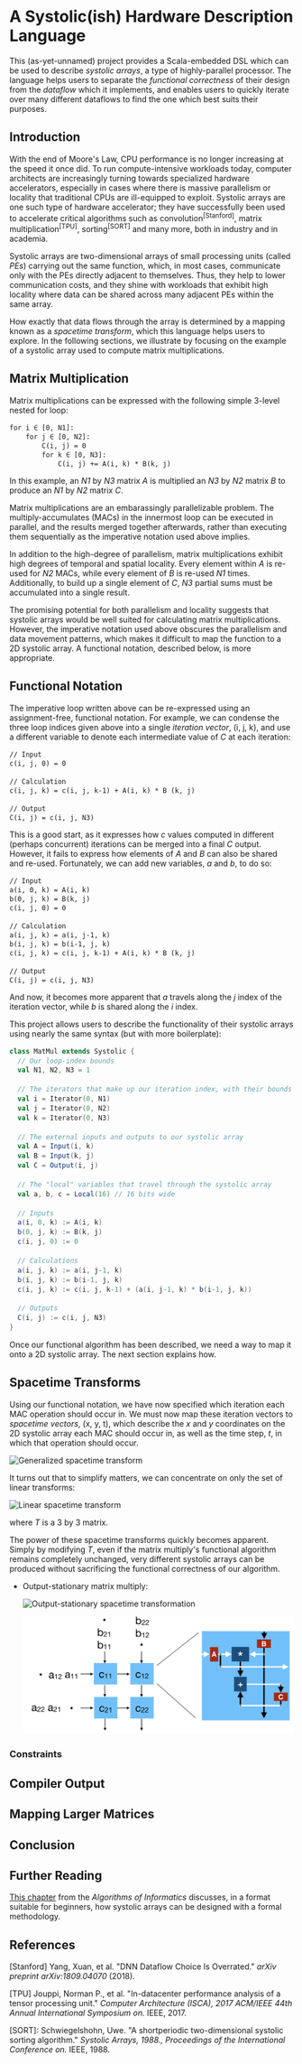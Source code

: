 A Systolic(ish) Hardware Description Language
===============

This (as-yet-unnamed) project provides a Scala-embedded DSL which can be used to describe _systolic arrays_, a type of highly-parallel processor. The language helps users to separate the _functional correctness_ of their design from the _dataflow_ which it implements, and enables users to quickly iterate over many different dataflows to find the one which best suits their purposes.

## Introduction
With the end of Moore's Law, CPU performance is no longer increasing at the speed it once did. To run compute-intensive workloads today, computer architects are increasingly turning towards specialized hardware accelerators, especially in cases where there is massive parallelism or locality that traditional CPUs are ill-equipped to exploit. Systolic arrays are one such type of hardware accelerator; they have successfully been used to accelerate critical algorithms such as convolution<sup>[Stanford]</sup>, matrix multiplication<sup>[TPU]</sup>, sorting<sup>[SORT]</sup> and many more, both in industry and in academia.

Systolic arrays are two-dimensional arrays of small processing units (called _PEs_) carrying out the same function, which, in most cases, communicate only with the PEs directly adjacent to themselves. Thus, they help to lower communication costs, and they shine with workloads that exhibit high locality where data can be shared across many adjacent PEs within the same array.

How exactly that data flows through the array is determined by a mapping known as a _spacetime transform_, which this language helps users to explore. In the following sections, we illustrate by focusing on the example of a systolic array used to compute matrix multiplications.

## Matrix Multiplication
Matrix multiplications can be expressed with the following simple 3-level nested for loop:
```
for i ∈ [0, N1]:
    for j ∈ [0, N2]:
        C(i, j) = 0
        for k ∈ [0, N3]:
            C(i, j) += A(i, k) * B(k, j)
```
In this example, an _N1_ by _N3_ matrix _A_ is multiplied an _N3_ by _N2_ matrix _B_ to produce an _N1_ by _N2_ matrix _C_.

Matrix multiplications are an embarassingly parallelizable problem. The multiply-accumulates (MACs) in the innermost loop can be executed in parallel, and the results merged together afterwards, rather than executing them sequentially as the imperative notation used above implies.

In addition to the high-degree of parallelism, matrix multiplications exhibit high degrees of temporal and spatial locality. Every element within _A_ is re-used for _N2_ MACs, while every element of _B_ is re-used _N1_ times. Additionally, to build up a single element of _C_, _N3_ partial sums must be accumulated into a single result.

The promising potential for both parallelism and locality suggests that systolic arrays would be well suited for calculating matrix multiplications. However, the imperative notation used above obscures the parallelism and data movement patterns, which makes it difficult to map the function to a 2D systolic array. A functional notation, described below, is more appropriate.

## Functional Notation
The imperative loop written above can be re-expressed using an assignment-free, functional notation. For example, we can condense the three loop indices given above into a single _iteration vector_, (i, j, k), and use a different variable to denote each intermediate value of _C_ at each iteration:
```
// Input
c(i, j, 0) = 0

// Calculation
c(i, j, k) = c(i, j, k-1) + A(i, k) * B (k, j)

// Output
C(i, j) = c(i, j, N3)
```

This is a good start, as it expresses how _c_ values computed in different (perhaps concurrent) iterations can be merged into a final _C_ output. However, it fails to express how elements of _A_ and _B_ can also be shared and re-used. Fortunately, we can add new variables, _a_ and _b_, to do so: 
```
// Input
a(i, 0, k) = A(i, k)
b(0, j, k) = B(k, j)
c(i, j, 0) = 0

// Calculation
a(i, j, k) = a(i, j-1, k)
b(i, j, k) = b(i-1, j, k)
c(i, j, k) = c(i, j, k-1) + A(i, k) * B (k, j)

// Output
C(i, j) = c(i, j, N3)
```

And now, it becomes more apparent that _a_ travels along the _j_ index of the iteration vector, while _b_ is shared along the _i_ index.

This project allows users to describe the functionality of their systolic arrays using nearly the same syntax (but with more boilerplate):
```scala
class MatMul extends Systolic {
  // Our loop-index bounds
  val N1, N2, N3 = 1

  // The iterators that make up our iteration index, with their bounds
  val i = Iterator(0, N1)
  val j = Iterator(0, N2)
  val k = Iterator(0, N3)

  // The external inputs and outputs to our systolic array
  val A = Input(i, k)
  val B = Input(k, j)
  val C = Output(i, j)

  // The "local" variables that travel through the systolic array
  val a, b, c = Local(16) // 16 bits wide

  // Inputs
  a(i, 0, k) := A(i, k)
  b(0, j, k) := B(k, j)
  c(i, j, 0) := 0
  
  // Calculations
  a(i, j, k) := a(i, j-1, k)
  b(i, j, k) := b(i-1, j, k)
  c(i, j, k) := c(i, j, k-1) + (a(i, j-1, k) * b(i-1, j, k))

  // Outputs
  C(i, j) := c(i, j, N3)
}
```

Once our functional algorithm has been described, we need a way to map it onto a 2D systolic array. The next section explains how.

## Spacetime Transforms
Using our functional notation, we have now specified which iteration each MAC operation should occur in. We must now map these iteration vectors to _spacetime vectors_, (x, y, t), which describe the _x_ and _y_ coordinates on the 2D systolic array each MAC should occur in, as well as the time step, _t_, in which that operation should occur.

![Generalized spacetime transform](https://latex.codecogs.com/gif.download?f%5CBigg%28%20%5Cbegin%7Bbmatrix%7D%20i%20%5C%5C%20j%20%5C%5C%20k%20%5C%5C%20%5Cend%7Bbmatrix%7D%5CBigg%29%20%3D%20%5Cbegin%7Bbmatrix%7D%20x%20%5C%5C%20y%20%5C%5C%20t%20%5C%5C%20%5Cend%7Bbmatrix%7D)

It turns out that to simplify matters, we can concentrate on only the set of linear transforms:

![Linear spacetime transform](https://latex.codecogs.com/gif.download?T%20%5Cbegin%7Bbmatrix%7D%20i%20%5C%5C%20j%20%5C%5C%20k%20%5C%5C%20%5Cend%7Bbmatrix%7D%20%3D%20%5Cbegin%7Bbmatrix%7D%20x%20%5C%5C%20y%20%5C%5C%20t%20%5C%5C%20%5Cend%7Bbmatrix%7D)

where _T_ is a 3 by 3 matrix.

The power of these spacetime transforms quickly becomes apparent. Simply by modifying _T_, even if the matrix multiply's functional algorithm remains completely unchanged, very different systolic arrays can be produced without sacrificing the functional correctness of our algorithm.

* Output-stationary matrix multiply:

  ![Output-stationary spacetime transformation](https://latex.codecogs.com/gif.download?T%20%3D%20%5Cbegin%7Bbmatrix%7D%201%20%26%200%20%26%200%20%5C%5C%200%20%26%201%20%26%200%20%5C%5C%201%20%26%201%20%26%201%20%5C%5C%20%5Cend%7Bbmatrix%7D)
  
  ![Output-stationary systolic array](images/output-stationary.png)

### Constraints

## Compiler Output

## Mapping Larger Matrices

## Conclusion

## Further Reading
[This chapter](http://compalg.inf.elte.hu/~tony/Informatikai-Konyvtar/03-Algorithms%20of%20Informatics%201,%202,%203/Systolic30May.pdf) from the _Algorithms of Informatics_ discusses, in a format suitable for beginners, how systolic arrays can be designed with a formal methodology.

## References

[Stanford] Yang, Xuan, et al. "DNN Dataflow Choice Is Overrated." _arXiv preprint arXiv:1809.04070_ (2018).

[TPU] Jouppi, Norman P., et al. "In-datacenter performance analysis of a tensor processing unit." _Computer Architecture (ISCA), 2017 ACM/IEEE 44th Annual International Symposium on._ IEEE, 2017.

[SORT]: Schwiegelshohn, Uwe. "A shortperiodic two-dimensional systolic sorting algorithm." _Systolic Arrays, 1988., Proceedings of the International Conference on._ IEEE, 1988.
